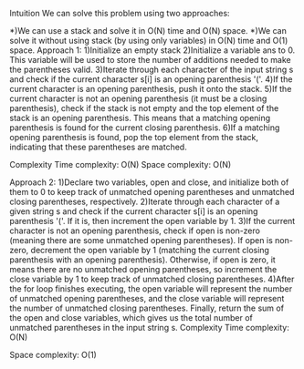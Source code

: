 Intuition
We can solve this problem using two approaches:

*)We can use a stack and solve it in O(N) time and O(N) space.
*)We can solve it without using stack (by using only variables) in O(N) time and O(1) space.
Approach 1:
1)Initialize an empty stack
2)Initialize a variable ans to 0. This variable will be used to store the number of additions needed to make the parentheses valid.
3)Iterate through each character of the input string s and check if the current character s[i] is an opening parenthesis '('.
4)If the current character is an opening parenthesis, push it onto the stack.
5)If the current character is not an opening parenthesis (it must be a closing parenthesis), check if the stack is not empty and the top element of the stack is an opening parenthesis. This means that a matching opening parenthesis is found for the current closing parenthesis.
6)If a matching opening parenthesis is found, pop the top element from the stack, indicating that these parentheses are matched.

Complexity
Time complexity: O(N)
Space complexity: O(N)

Approach 2:
1)Declare two variables, open and close, and initialize both of them to 0 to keep track of unmatched opening parentheses and unmatched closing parentheses, respectively.
2)Iterate through each character of a given string s and check if the current character s[i] is an opening parenthesis '('. If it is, then increment the open variable by 1.
3)If the current character is not an opening parenthesis, check if open is non-zero (meaning there are some unmatched opening parentheses). If open is non-zero, decrement the open variable by 1 (matching the current closing parenthesis with an opening parenthesis). Otherwise, if open is zero, it means there are no unmatched opening parentheses, so increment the close variable by 1 to keep track of unmatched closing parentheses.
4)After the for loop finishes executing, the open variable will represent the number of unmatched opening parentheses, and the close variable will represent the number of unmatched closing parentheses.
Finally, return the sum of the open and close variables, which gives us the total number of unmatched parentheses in the input string s.
Complexity
Time complexity: O(N)

Space complexity: O(1)
